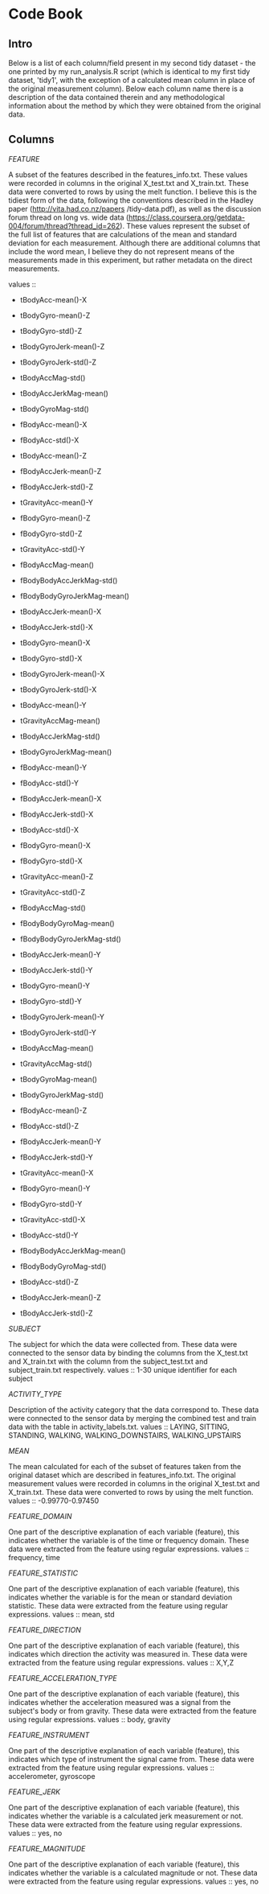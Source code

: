Code Book
=========


Intro
-----

Below is a list of each column/field present in my second tidy dataset - the one printed
by my run_analysis.R script (which is identical to my first tidy dataset, 'tidy1', with the 
exception of a calculated mean column in place of the original measurement column). Below 
each column name there is a description of the data contained therein and any 
methodological information about the method by which they were obtained from the 
original data.


Columns
-------

*FEATURE*

  A subset of the features described in the features_info.txt. These values were recorded 
  in columns in the original X_test.txt and X_train.txt. These data were converted to 
  rows by using the melt function. I believe this is the tidiest form of the data,
  following the conventions described in the Hadley paper (http://vita.had.co.nz/papers
  /tidy-data.pdf), as well as the discussion forum thread on long vs. wide data 
  (https://class.coursera.org/getdata-004/forum/thread?thread_id=262). 
  These values represent the subset of the full list of features that are calculations of 
  the mean and standard deviation for each measurement. Although there are additional 
  columns that include the word mean, I believe they do not represent means of the 
  measurements made in this experiment, but rather metadata on the direct measurements. 
  
  values ::
  
  - tBodyAcc-mean()-X
  
  - tBodyGyro-mean()-Z
  
  - tBodyGyro-std()-Z
  
  - tBodyGyroJerk-mean()-Z
  
  - tBodyGyroJerk-std()-Z
  
  - tBodyAccMag-std()
  
  - tBodyAccJerkMag-mean()
  
  - tBodyGyroMag-std()
  
  - fBodyAcc-mean()-X
  
  - fBodyAcc-std()-X
  
  - tBodyAcc-mean()-Z
  
  - fBodyAccJerk-mean()-Z
  
  - fBodyAccJerk-std()-Z
  
  - tGravityAcc-mean()-Y
  
  - fBodyGyro-mean()-Z
  
  - fBodyGyro-std()-Z
  
  - tGravityAcc-std()-Y
  
  - fBodyAccMag-mean()
  
  - fBodyBodyAccJerkMag-std()
  
  - fBodyBodyGyroJerkMag-mean()
  
  - tBodyAccJerk-mean()-X
  
  - tBodyAccJerk-std()-X
  
  - tBodyGyro-mean()-X
  
  - tBodyGyro-std()-X
  
  - tBodyGyroJerk-mean()-X
  
  - tBodyGyroJerk-std()-X
  
  - tBodyAcc-mean()-Y
  
  - tGravityAccMag-mean()
  
  - tBodyAccJerkMag-std()
  
  - tBodyGyroJerkMag-mean()
  
  - fBodyAcc-mean()-Y
  
  - fBodyAcc-std()-Y
  
  - fBodyAccJerk-mean()-X
  
  - fBodyAccJerk-std()-X
  
  - tBodyAcc-std()-X
  
  - fBodyGyro-mean()-X
  
  - fBodyGyro-std()-X
  
  - tGravityAcc-mean()-Z
  
  - tGravityAcc-std()-Z
  
  - fBodyAccMag-std()
  
  - fBodyBodyGyroMag-mean()
  
  - fBodyBodyGyroJerkMag-std()
  
  - tBodyAccJerk-mean()-Y
  
  - tBodyAccJerk-std()-Y
  
  - tBodyGyro-mean()-Y
  
  - tBodyGyro-std()-Y
  
  - tBodyGyroJerk-mean()-Y
  
  - tBodyGyroJerk-std()-Y
  
  - tBodyAccMag-mean()
  
  - tGravityAccMag-std()
  
  - tBodyGyroMag-mean()
  
  - tBodyGyroJerkMag-std()
  
  - fBodyAcc-mean()-Z
  
  - fBodyAcc-std()-Z
  
  - fBodyAccJerk-mean()-Y
  
  - fBodyAccJerk-std()-Y
  
  - tGravityAcc-mean()-X
  
  - fBodyGyro-mean()-Y
  
  - fBodyGyro-std()-Y
  
  - tGravityAcc-std()-X
  
  - tBodyAcc-std()-Y
  
  - fBodyBodyAccJerkMag-mean()
  
  - fBodyBodyGyroMag-std()
  
  - tBodyAcc-std()-Z
  
  - tBodyAccJerk-mean()-Z
  
  - tBodyAccJerk-std()-Z


*SUBJECT*

  The subject for which the data were collected from. These data were connected to the 
  sensor data by binding the columns from the X_test.txt and X_train.txt with the 
  column from the subject_test.txt and subject_train.txt respectively.
  values :: 1-30 unique identifier for each subject


*ACTIVITY_TYPE*

  Description of the activity category that the data correspond to. These data were
  connected to the sensor data by merging the combined test and train data with the
  table in activity_labels.txt. 
  values :: LAYING, SITTING, STANDING, WALKING,  WALKING_DOWNSTAIRS,  WALKING_UPSTAIRS


*MEAN*

  The mean calculated for each of the subset of features taken from the original dataset
  which are described in features_info.txt. The original measurement values were 
  recorded in columns in the original X_test.txt and X_train.txt. These 
  data were converted to rows by using the melt function. 
  values :: -0.99770-0.97450


*FEATURE_DOMAIN*

  One part of the descriptive explanation of each variable (feature), this indicates 
  whether the variable is of the time or frequency domain. These data were extracted
  from the feature using regular expressions.
  values :: frequency, time
  

*FEATURE_STATISTIC*

  One part of the descriptive explanation of each variable (feature), this indicates 
  whether the variable is for the mean or standard deviation statistic. These data were 
  extracted from the feature using regular expressions.
  values :: mean, std


*FEATURE_DIRECTION*

  One part of the descriptive explanation of each variable (feature), this indicates 
  which direction the activity was measured in. These data were extracted  from the
  feature using regular expressions.
  values :: X,Y,Z


*FEATURE_ACCELERATION_TYPE*

  One part of the descriptive explanation of each variable (feature), this indicates 
  whether the acceleration measured was a signal from the subject's body or from
  gravity. These data were extracted from the feature using regular expressions.
  values :: body, gravity
  

*FEATURE_INSTRUMENT*

  One part of the descriptive explanation of each variable (feature), this indicates 
  which type of instrument the signal came from. These data were extracted
  from the feature using regular expressions.
  values :: accelerometer, gyroscope
  

*FEATURE_JERK*

  One part of the descriptive explanation of each variable (feature), this indicates 
  whether the variable is a calculated jerk measurement or not. These data were 
  extracted from the feature using regular expressions.
  values :: yes, no
  

*FEATURE_MAGNITUDE*

  One part of the descriptive explanation of each variable (feature), this indicates 
  whether the variable is a calculated magnitude or not. These data were extracted
  from the feature using regular expressions.
  values :: yes, no